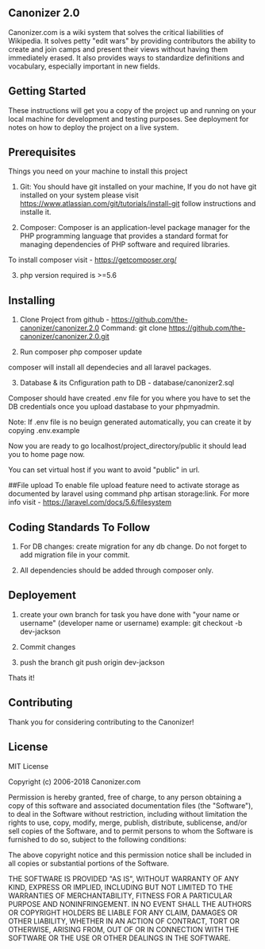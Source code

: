 ## Canonizer 2.0

   Canonizer.com is a wiki system that solves the critical liabilities of Wikipedia. It solves petty "edit wars" by providing contributors the ability to create and join camps and present their views without having them immediately erased. It also provides ways to standardize definitions and vocabulary, especially important in new fields.


## Getting Started

These instructions will get you a copy of the project up and running on your local machine for development and testing purposes. See deployment for notes on how to deploy the project on a live system.

## Prerequisites
Things you need on your machine to install this project

1. Git: You should have git installed on your machine, If you do not have git installed on your system please visit https://www.atlassian.com/git/tutorials/install-git follow instructions and installe it.

2. Composer: Composer is an application-level package manager for the PHP programming language that provides a standard format for managing dependencies of PHP software and required libraries. 

To install composer visit - https://getcomposer.org/

3. php version required is >=5.6

## Installing
1. Clone Project from github - https://github.com/the-canonizer/canonizer.2.0
Command: git clone https://github.com/the-canonizer/canonizer.2.0.git

2. Run composer 
php composer update

composer will install all dependecies and all laravel packages.

3. Database & its Cnfiguration
 path to DB - database/canonizer2.sql

 Composer should have created .env file for you where you have to set the DB credentials once you upload dastabase to your phpmyadmin.

 Note: If .env file is no beuign generated automatically, you can create it by copying .env.example

 Now you are ready to go
localhost/project_directory/public it should lead you to home page now.

You can set virtual host if you want to avoid "public" in url.

##File upload
To enable file upload feature need to activate storage as documented by laravel using command 
php artisan storage:link. For more info visit - https://laravel.com/docs/5.6/filesystem

## Coding Standards To Follow

1. For DB changes: create migration for any db change. Do not forget to add migration file in your commit.

2. All dependencies should be added through composer only.

## Deployement
1. create  your own branch for task you have done with "your name or username" (developer name or username)
example:  git checkout -b dev-jackson

2. Commit changes 

3. push the branch
git push origin dev-jackson

Thats it!

## Contributing

Thank you for considering contributing to the Canonizer! 

## License
MIT License

Copyright (c) 2006-2018 Canonizer.com

Permission is hereby granted, free of charge, to any person obtaining a copy
of this software and associated documentation files (the "Software"), to deal
in the Software without restriction, including without limitation the rights
to use, copy, modify, merge, publish, distribute, sublicense, and/or sell
copies of the Software, and to permit persons to whom the Software is
furnished to do so, subject to the following conditions:

The above copyright notice and this permission notice shall be included in all
copies or substantial portions of the Software.

THE SOFTWARE IS PROVIDED "AS IS", WITHOUT WARRANTY OF ANY KIND, EXPRESS OR
IMPLIED, INCLUDING BUT NOT LIMITED TO THE WARRANTIES OF MERCHANTABILITY,
FITNESS FOR A PARTICULAR PURPOSE AND NONINFRINGEMENT. IN NO EVENT SHALL THE
AUTHORS OR COPYRIGHT HOLDERS BE LIABLE FOR ANY CLAIM, DAMAGES OR OTHER
LIABILITY, WHETHER IN AN ACTION OF CONTRACT, TORT OR OTHERWISE, ARISING FROM,
OUT OF OR IN CONNECTION WITH THE SOFTWARE OR THE USE OR OTHER DEALINGS IN THE
SOFTWARE.

